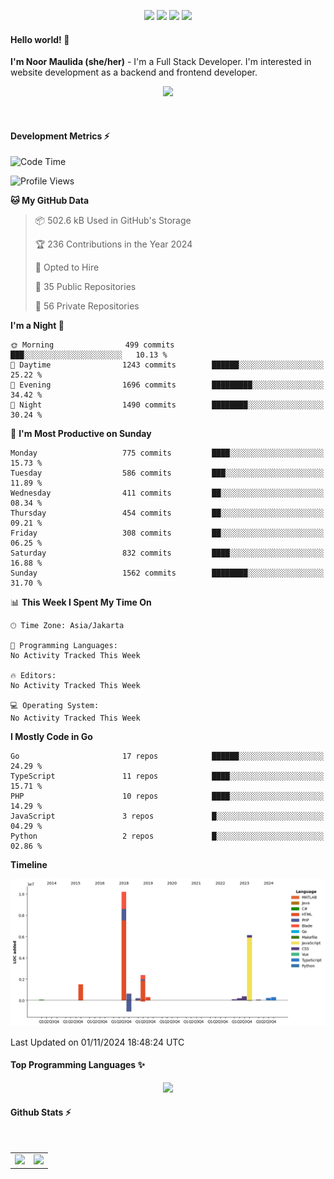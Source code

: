 <p align="center">
  <img src="https://dev.discordprofiles.me/badge/status/814439552055771206?simple=true">
  <img src="https://dev.discordprofiles.me/badge/playing/814439552055771206">
  <img src="https://dev.discordprofiles.me/badge/vscode/814439552055771206">
  <img src="https://dev.discordprofiles.me/badge/spotify/814439552055771206">
</p>

#### Hello world! 👋
**I'm Noor Maulida (she/her)** - I'm a Full Stack Developer. I'm interested in website development as a backend and frontend developer.

<p align="center">
  <img src="https://skillicons.dev/icons?i=go,laravel,nodejs,vue,express,ruby,python,mongodb,docker,aws,gcp" />
</p>
<br>

#### Development Metrics ⚡
<!--START_SECTION:waka-->
![Code Time](http://img.shields.io/badge/Code%20Time-647%20hrs%2034%20mins-blue)

![Profile Views](http://img.shields.io/badge/Profile%20Views-4-blue)

**🐱 My GitHub Data** 

> 📦 502.6 kB Used in GitHub's Storage 
 > 
> 🏆 236 Contributions in the Year 2024
 > 
> 💼 Opted to Hire
 > 
> 📜 35 Public Repositories 
 > 
> 🔑 56 Private Repositories 
 > 
**I'm a Night 🦉** 

```text
🌞 Morning                499 commits         ███░░░░░░░░░░░░░░░░░░░░░░   10.13 % 
🌆 Daytime                1243 commits        ██████░░░░░░░░░░░░░░░░░░░   25.22 % 
🌃 Evening                1696 commits        █████████░░░░░░░░░░░░░░░░   34.42 % 
🌙 Night                  1490 commits        ████████░░░░░░░░░░░░░░░░░   30.24 % 
```
📅 **I'm Most Productive on Sunday** 

```text
Monday                   775 commits         ████░░░░░░░░░░░░░░░░░░░░░   15.73 % 
Tuesday                  586 commits         ███░░░░░░░░░░░░░░░░░░░░░░   11.89 % 
Wednesday                411 commits         ██░░░░░░░░░░░░░░░░░░░░░░░   08.34 % 
Thursday                 454 commits         ██░░░░░░░░░░░░░░░░░░░░░░░   09.21 % 
Friday                   308 commits         ██░░░░░░░░░░░░░░░░░░░░░░░   06.25 % 
Saturday                 832 commits         ████░░░░░░░░░░░░░░░░░░░░░   16.88 % 
Sunday                   1562 commits        ████████░░░░░░░░░░░░░░░░░   31.70 % 
```


📊 **This Week I Spent My Time On** 

```text
🕑︎ Time Zone: Asia/Jakarta

💬 Programming Languages: 
No Activity Tracked This Week

🔥 Editors: 
No Activity Tracked This Week

💻 Operating System: 
No Activity Tracked This Week
```

**I Mostly Code in Go** 

```text
Go                       17 repos            ██████░░░░░░░░░░░░░░░░░░░   24.29 % 
TypeScript               11 repos            ████░░░░░░░░░░░░░░░░░░░░░   15.71 % 
PHP                      10 repos            ████░░░░░░░░░░░░░░░░░░░░░   14.29 % 
JavaScript               3 repos             █░░░░░░░░░░░░░░░░░░░░░░░░   04.29 % 
Python                   2 repos             █░░░░░░░░░░░░░░░░░░░░░░░░   02.86 % 
```



**Timeline**

![Lines of Code chart](https://raw.githubusercontent.com/noormaulida/noormaulida/main/assets/bar_graph.png)


 Last Updated on 01/11/2024 18:48:24 UTC
<!--END_SECTION:waka-->

#### Top Programming Languages ✨
<p align="center">
  <img src="https://api.githubtrends.io/user/svg/noormaulida/langs?time_range=one_year&include_private=true&compact=true&theme=dark" />
</p>

#### Github Stats ⚡
<p align="center">
  <table>
    <tr>
      <td>
        <img src="https://github-readme-streak-stats.herokuapp.com?user=noormaulida&theme=react&hide_border=true&mode=weekly" height="180" />
      </td>
      <td>
        <img src="https://github-readme-stats.vercel.app/api?username=noormaulida&theme=react&count_private=true&hide_border=true&line_height=20" height="180"/>
      </td>
    </tr>
</p>
<br>
